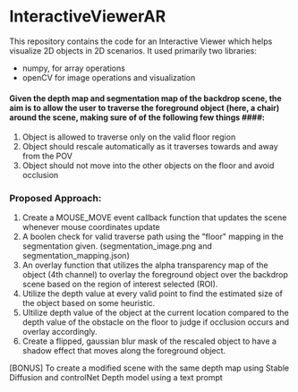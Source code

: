 # InteractiveViewerAR

This repository contains the code for an Interactive Viewer which helps visualize 2D objects in 2D scenarios.
It used primarily two libraries:
- numpy, for array operations
- openCV for image operations and visualization

#### Given the depth map and segmentation map of the backdrop scene, the aim is to allow the user to traverse the foreground object (here, a chair) around the scene, making sure of of the following few things ####:

1. Object is allowed to traverse only on the valid floor region
2. Object should rescale automatically as it traverses towards and away from the POV
3. Object should not move into the other objects on the floor and avoid occlusion

### Proposed Approach:
1. Create a MOUSE_MOVE event callback function that updates the scene whenever mouse coordinates update
2. A boolen check for valid traverse path using the "floor" mapping in the segmentation given. (segmentation_image.png and segmentation_mapping.json)
3. An overlay function that utilizes the alpha transparency map of the object (4th channel) to overlay the foreground object over the backdrop scene based on the region of interest selected (ROI).
4. Utilize the depth value at every valid point to find the estimated size of the object based on some heuristic.
5. Ultilize depth value of the object at the current location compared to the depth value of the obstacle on the floor to judge if occlusion occurs and overlay accordingly.
6. Create a flipped, gaussian blur mask of the rescaled object to have a shadow effect that moves along the foreground object.


[BONUS]
To create a modified scene with the same depth map using Stable Diffusion and controlNet Depth model using a text prompt
